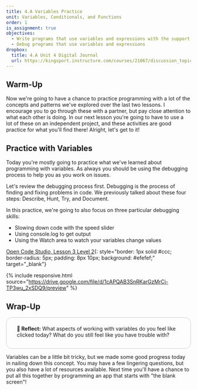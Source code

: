 ```yaml
---
title: 4.A Variables Practice
unit: Variables, Conditionals, and Functions
order: 1
is_assignment: true
objectives:
  - Write programs that use variables and expressions with the support of sample code.
  - Debug programs that use variables and expressions
dropbox:
  title: 4.A Unit 4 Digital Journal
  url: https://kingsport.instructure.com/courses/21067/discussion_topics/35531
---
```


## Warm-Up

Now we're going to have a chance to practice programming with a lot of the concepts and patterns we've explored over the last two lessons. I encourage you to go through these with a partner, but pay close attention to what each other is doing. In our next lesson you're going to have to use a lot of these on an independent project, and these activities are good practice for what you'll find there! Alright, let's get to it!

## Practice with Variables

Today you're mostly going to practice what we've learned about programming with variables. As always you should be using the debugging process to help you as you work on issues.

Let's review the debugging process first. Debugging is the process of finding and fixing problems in code. We previously talked about these four steps: Describe, Hunt, Try, and Document.

In this practice, we're going to also focus on three particular debugging skills:

- Slowing down code with the speed slider
- Using console.log to get output
- Using the Watch area to watch your variables change values

[Open Code Studio, Lesson 3 Level 2](https://studio.code.org/s/csp4-2020/stage/3/puzzle/2){: style="border: 1px solid #ccc; border-radius: 5px; padding: 8px 10px; background: #efefef;" target="\_blank"}

{% include responsive.html source="https://drive.google.com/file/d/1cAPQAB3SnRKarGzMrCj-TP3wu_2xSDQ9/preview" %}

## Wrap-Up

<div style="border: 1px solid #ccc; border-radius: 15px; padding: 0.5em 2em 1em 2em;">
  <p class="text-xl"><strong>🤔 Reflect:</strong> What aspects of working with variables do you feel like clicked today? What do you still feel like you have trouble with?</p>
</div>

Variables can be a little bit tricky, but we made some good progress today in nailing down this concept. You may have a few lingering questions, but you also have a lot of resources available. Next time you'll have a chance to put all this together by programming an app that starts with "the blank screen"!
